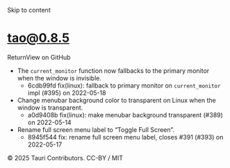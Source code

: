 Skip to content
# tao@0.8.5
ReturnView on GitHub
  * The `current_monitor` function now fallbacks to the primary monitor when the window is invisible. 
    * 6cdb99fd fix(linux): fallback to primary monitor on `current_monitor` impl (#395) on 2022-05-18
  * Change menubar background color to transparent on Linux when the window is transparent. 
    * a0d9408b fix(linux): make menubar background transparent (#389) on 2022-05-14
  * Rename full screen menu label to “Toggle Full Screen”. 
    * 8945f544 fix: rename full screen menu label, closes #391 (#393) on 2022-05-17


© 2025 Tauri Contributors. CC-BY / MIT
